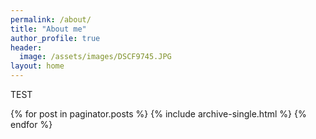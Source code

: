 ```yaml
---
permalink: /about/
title: "About me"
author_profile: true
header:
  image: /assets/images/DSCF9745.JPG
layout: home
---
```


TEST

{% for post in paginator.posts %}
  {% include archive-single.html %}
{% endfor %}
